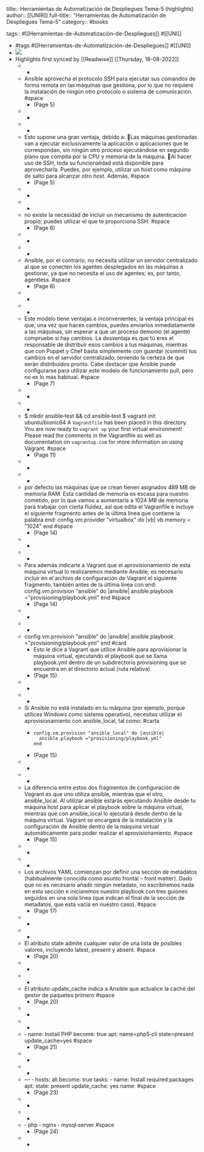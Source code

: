 title:: Herramientas de Automatización de Despliegues Tema-5 (highlights)
author:: [[UNIR]]
full-title:: "Herramientas de Automatización de Despliegues Tema-5"
category:: #books

tags:: #[[Herramientas-de-Automatización-de-Despliegues]] #[[UNI]]

- #tags #[[Herramientas-de-Automatización-de-Despliegues]] #[[UNI]]
- ![](https://readwise-assets.s3.amazonaws.com/media/uploaded_book_covers/profile_22942/e24dfa32-8bce-4c9c-b79d-96b8e71ec1b9.jpg)
- Highlights first synced by [[Readwise]] [[Thursday, 18-08-2022]]
	- -
	- Ansible aprovecha el protocolo SSH para ejecutar sus comandos de forma remota en las máquinas que gestiona, por lo que no requiere la instalación de ningún otro protocolo o sistema de comunicación. #space
		- (Page 5)
	- -
	- -
	- Esto supone una gran ventaja, debido a: Las máquinas gestionadas van a ejecutar exclusivamente la aplicación o aplicaciones que le correspondan, sin ningún otro proceso ejecutándose en segundo plano que compita por la CPU y memoria de la máquina. Al hacer uso de SSH, toda su funcionalidad está disponible para aprovecharla. Puedes, por ejemplo, utilizar un host como máquina de salto para alcanzar otro host. Además, #space
		- (Page 5)
	- -
	- -
	- no  existe  la  necesidad  de  incluir  un  mecanismo  de  autenticación  propio;  puedes utilizar el que te proporciona SSH. #space
		- (Page 6)
	- -
	- -
	- Ansible, por el contrario, no necesita utilizar un servidor centralizado al que  se  conecten  los  agentes  desplegados  en  las  máquinas  a  gestionar,  ya  que  no necesita el uso de agentes; es, por tanto, agentless. #space
		- (Page 6)
	- -
	- -
	- Este modelo tiene ventajas e inconvenientes; la ventaja principal es que, una vez que haces cambios, puedes enviarlos inmediatamente a las máquinas, sin esperar a que un proceso demonio (el agente) compruebe si hay cambios. La desventaja es que tú eres  el  responsable  de  distribuir  esos  cambios  a  tus  máquinas,  mientras  que  con Puppet y Chef basta simplemente con guardar (commit) tus cambios en el servidor centralizado, teniendo la certeza de que serán distribuidos pronto. Cabe destacar que Ansible puede configurarse para utilizar este modelo de funcionamiento pull, pero no es lo más habitual. #space
		- (Page 7)
	- -
	- -
	- $ mkdir ansible‐test && cd ansible‐test $ vagrant init ubuntu/bionic64 A `Vagrantfile` has been placed in this directory. You are now ready to `vagrant up` your first virtual environment! Please read the comments in the Vagrantfile as well as documentation on `vagrantup.com` for more information on using Vagrant. #space
		- (Page 11)
	- -
	- -
	- por  defecto  las máquinas que se crean tienen asignados 489 MB de memoria RAM. Esta cantidad de memoria es escasa para nuestro cometido, por lo que vamos a aumentarla a 1024 MB de memoria para trabajar con cierta fluidez, así que edita el Vagranfile e incluye el siguiente fragmento antes de la última línea que contiene la palabra  end: config.vm.provider "virtualbox" do |vb| vb.memory = "1024" end #space
		- (Page 14)
	- -
	- -
	- Para además indicarle a Vagrant que el aprovisionamiento de esta máquina virtual lo realizaremos mediante Ansible, es necesario incluir en el archivo de configuración de Vagrant el siguiente fragmento, también antes de la última línea con end: config.vm.provision "ansible" do |ansible| ansible.playbook ="provisioning/playbook.yml" end #space
		- (Page 14)
	- -
	- -
	- config.vm.provision "ansible" do |ansible|
	  ansible.playbook ="provisioning/playbook.yml"
	  end #card
		- Esto  le  dice  a  Vagrant  que  utilice  Ansible  para  aprovisionar  la  máquina  virtual, ejecutando  el  playbook  que  se  llama  playbook.yml  dentro  de  un  subdirectorio provisioning que se encuentra en el directorio actual (ruta relativa).
		- (Page 15)
	- -
	- -
	- Si Ansible no está instalado en tu máquina (por ejemplo, porque utilices Windows como sistema operativo), necesitas utilizar el aprovisionamiento con ansible_local, tal como: #carta
		- ```
		  config.vm.provision "ansible_local" do |ansible|
		  	ansible.playbook ="provisioning/playbook.yml"
		  end
		  ```
		- (Page 15)
	- -
	- -
	- La  diferencia  entre  estos  dos  fragmentos  de  configuración  de  Vagrant  es  que  uno utiliza  ansible,  mientras  que  el  otro,  ansible_local.  Al  utilizar  ansible  estarás ejecutando Ansible desde tu máquina host para aplicar el playbook sobre la máquina virtual,  mientras  que  con  ansible_local  lo  ejecutará  desde  dentro  de  la  máquina virtual. Vagrant se encargará de la instalación y la configuración de Ansible dentro de la máquina virtual automáticamente para poder realizar el aprovisionamiento. #space
		- (Page 15)
	- -
	- -
	- Los archivos YAML comienzan por definir una sección de metadatos (habitualmente conocida  como  asunto  frontal  –  front  matter).  Dado  que  no  es  necesario  añadir ningún  metadato,  no  escribiremos  nada  en  esta  sección  e  iniciaremos  nuestro playbook con tres guiones seguidos en una sola línea (que indican el final de la sección de metadatos, que está vacía en nuestro caso). #space
		- (Page 17)
	- -
	- -
	- El atributo state admite cualquier valor de una lista de posibles valores, incluyendo latest, present y absent. #space
		- (Page 20)
	- -
	- -
	- El  atributo  update_cache  indica  a  Ansible  que  actualice  la  caché  del  gestor  de paquetes  primero #space
		- (Page 20)
	- -
	- -
	- ‐  name: Install PHP become: true apt: name=php5‐cli state=present update_cache=yes #space
		- (Page 21)
	- -
	- -
	- ‐‐‐ ‐ hosts: all become: true tasks: ‐ name: Install required packages apt: state: present update_cache: yes name: #space
		- (Page 23)
	- -
	- -
	- ‐ php ‐ nginx ‐ mysql‐server #space
		- (Page 24)
	- -